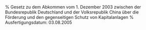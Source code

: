 % Gesetz zu dem Abkommen vom 1. Dezember 2003 zwischen der Bundesrepublik Deutschland und der Volksrepublik China über die Förderung und den gegenseitigen Schutz von Kapitalanlagen
% Ausfertigungsdatum: 03.08.2005
 